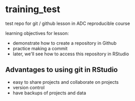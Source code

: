 # training_test
test repo for git / github lesson in ADC reproducible course


learning objectives for lesson:

- demonstrate how to create a repository in Github
- practice making a commit
- later, we'll see how to access this repository in RStudio

## Advantages to using git in RStudio

- easy to share projects and collaborate on projects
- version control
- have backups of projects and data
